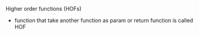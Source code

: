 Higher order functions (HOFs)

- function that take another function as param or return function is called HOF